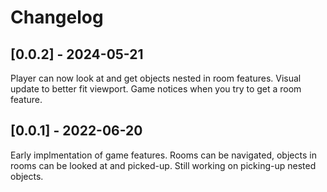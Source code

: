 # Changelog

## [0.0.2] - 2024-05-21

Player can now look at and get objects nested in room features. Visual update to better fit viewport. Game notices when you try to get a room feature.


## [0.0.1] - 2022-06-20

Early implmentation of game features. Rooms can be navigated, objects in rooms can be looked at and picked-up. Still working on picking-up nested objects.